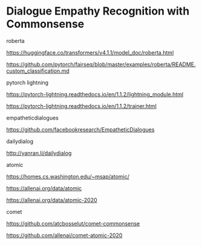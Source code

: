 # Dialogue Empathy Recognition with Commonsense

roberta

https://huggingface.co/transformers/v4.1.1/model_doc/roberta.html

https://github.com/pytorch/fairseq/blob/master/examples/roberta/README.custom_classification.md

pytorch lightning

https://pytorch-lightning.readthedocs.io/en/1.1.2/lightning_module.html

https://pytorch-lightning.readthedocs.io/en/1.1.2/trainer.html

empatheticdialogues

https://github.com/facebookresearch/EmpatheticDialogues

dailydialog

http://yanran.li/dailydialog

atomic

https://homes.cs.washington.edu/~msap/atomic/

https://allenai.org/data/atomic

https://allenai.org/data/atomic-2020

comet

https://github.com/atcbosselut/comet-commonsense

https://github.com/allenai/comet-atomic-2020
